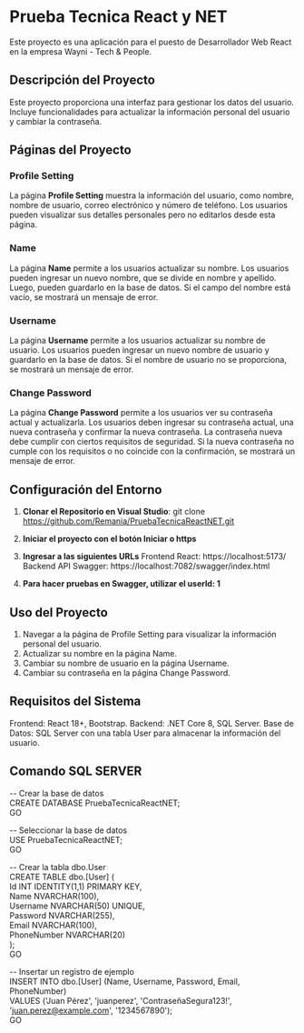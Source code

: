 # Prueba Tecnica React y NET

Este proyecto es una aplicación para el puesto de Desarrollador Web React en la empresa Wayni - Tech & People.

## Descripción del Proyecto

Este proyecto proporciona una interfaz para gestionar los datos del usuario. Incluye funcionalidades para actualizar la información personal del usuario y cambiar la contraseña.

## Páginas del Proyecto

### Profile Setting

La página **Profile Setting** muestra la información del usuario, como nombre, nombre de usuario, correo electrónico y número de teléfono. Los usuarios pueden visualizar sus detalles personales pero no editarlos desde esta página.

### Name

La página **Name** permite a los usuarios actualizar su nombre. Los usuarios pueden ingresar un nuevo nombre, que se divide en nombre y apellido. Luego, pueden guardarlo en la base de datos. Si el campo del nombre está vacío, se mostrará un mensaje de error.

### Username

La página **Username** permite a los usuarios actualizar su nombre de usuario. Los usuarios pueden ingresar un nuevo nombre de usuario y guardarlo en la base de datos. Si el nombre de usuario no se proporciona, se mostrará un mensaje de error.

### Change Password

La página **Change Password** permite a los usuarios ver su contraseña actual y actualizarla. Los usuarios deben ingresar su contraseña actual, una nueva contraseña y confirmar la nueva contraseña. La contraseña nueva debe cumplir con ciertos requisitos de seguridad. Si la nueva contraseña no cumple con los requisitos o no coincide con la confirmación, se mostrará un mensaje de error.

## Configuración del Entorno

1. **Clonar el Repositorio en Visual Studio**:
  git clone https://github.com/Remania/PruebaTecnicaReactNET.git

2. **Iniciar el proyecto con el botón Iniciar o https**

3. **Ingresar a las siguientes URLs**
  Frontend React: https://localhost:5173/
  Backend API Swagger: https://localhost:7082/swagger/index.html

4. **Para hacer pruebas en Swagger, utilizar el userId: 1**

## Uso del Proyecto
1. Navegar a la página de Profile Setting para visualizar la información personal del usuario.
2. Actualizar su nombre en la página Name.
3. Cambiar su nombre de usuario en la página Username.
4. Cambiar su contraseña en la página Change Password.

## Requisitos del Sistema
Frontend: React 18+, Bootstrap.
Backend: .NET Core 8, SQL Server.
Base de Datos: SQL Server con una tabla User para almacenar la información del usuario.

## Comando SQL SERVER
-- Crear la base de datos <br>
CREATE DATABASE PruebaTecnicaReactNET; <br>
GO <br>

-- Seleccionar la base de datos <br>
USE PruebaTecnicaReactNET; <br>
GO <br>

-- Crear la tabla dbo.User <br>
CREATE TABLE dbo.[User] ( <br>
    Id INT IDENTITY(1,1) PRIMARY KEY, <br>
    Name NVARCHAR(100), <br>
    Username NVARCHAR(50) UNIQUE, <br>
    Password NVARCHAR(255), <br>
    Email NVARCHAR(100), <br>
    PhoneNumber NVARCHAR(20) <br>
); <br>
GO <br>

-- Insertar un registro de ejemplo <br>
INSERT INTO dbo.[User] (Name, Username, Password, Email, PhoneNumber) <br>
VALUES ('Juan Pérez', 'juanperez', 'ContraseñaSegura123!', 'juan.perez@example.com', '1234567890'); <br>
GO <br>
